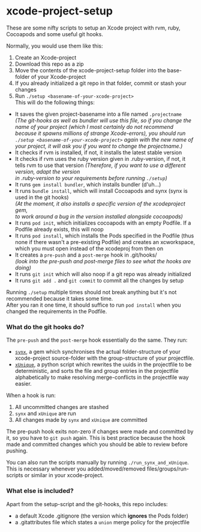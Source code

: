 # xcode-project-setup
These are some nifty scripts to setup an Xcode project with rvm, ruby, Cocoapods and some useful git hooks.

Normally, you would use them like this:

1. Create an Xcode-project
2. Download this repo as a zip
3. Move the contents of the xcode-project-setup folder into the base-folder of your Xcode-project  
4. If you already initialized a git repo in that folder, commit or stash your changes
5. Run `./setup <basename-of-your-xcode-project>`  
This will do the following things:
  - It saves the given project-basename into a file named `.projectname`  
*(The git-hooks as well as bundler will use this file, so if you change the name of your project (which I most certainly do 
not recommend because it spawns millions of strange Xcode-errors), you should run `./setup <basename-of-your-xcode-project>` 
again with the new name of your project, it will ask you if you want to change the projectname.)*
  - It checks if rvm is installed, if not, it installs the latest stable version
  - It checks if rvm uses the ruby version given in .ruby-version, if not, it tells rvm to use that version
*(Therefore, if you want to use a different version, adapt the version  
in .ruby-version to your requirements before running `./setup`)*
  - It runs `gem install bundler`, which installs bundler (d'uh...)
  - It runs `bundle install`, which will install Cocoapods and synx (synx is used in the git hooks)  
*(At the moment, it also installs a specific version of the xcodeproject gem,  
to work around a bug in the version installed alongside cocoapods)*
  - It runs `pod init`, which initializes cocoapods with an empty Podfile. If a Podfile already exists, this will noop
  - It runs `pod install`, which installs the Pods specified in the Podfile (thus none if there wasn't a pre-existing Podfile) and creates an xcworkspace, which you must open instead of the xcodeproj from then on
  - It creates a `pre-push` and a `post-merge` hook in .git/hooks/  
  *(look into the pre-push and post-merge files to see what the hooks are doing)*
  - It runs `git init` which will also noop if a git repo was already initialized
  - It runs `git add .` and `git commit` to commit all the changes by setup


Running `./setup` multiple times should not break anything but it's not recommended because it takes some time.  
After you ran it one time, it should suffice to run `pod install` when you changed the requirements in the Podfile.  


### What do the git hooks do?

The `pre-push` and the `post-merge` hook essentially do the same. They run:  
- [`synx`](https://github.com/venmo/synx), a gem which synchronises the actual folder-structure of your xcode-project source-folder with the group-structure of your projectfile.
- [`xUnique`](https://github.com/truebit/xUnique), a python script which rewrites the uuids in the projectfile to be deterministic, and sorts the file and group entries in the projectfile alphabetically to make resolving merge-conflicts in the projectfile way easier.

When a hook is run: 
1. All uncommitted changes are stashed
2. `synx` and `xUnique` are run
3. All changes made by `synx` and `xUnique` are committed

The pre-push hook exits non-zero if changes were made and committed by it, so you have to `git push` again.
This is best practice because the hook made and committed changes which you should be able to review before pushing.

You can also run the scripts manually by running `./run_synx_and_xUnique`.  
This is necessary whenever you added/moved/removed files/groups/run-scripts or similar in your xcode-project.

### What else is included?

Apart from the setup-script and the git-hooks, this repo includes:  
- a default Xcode .gitignore (the version which **ignores** the Pods folder)
- a .gitattributes file which states a `union` merge policy for the projectfile

